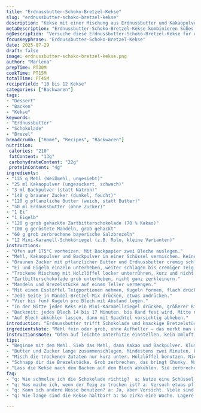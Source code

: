 ```yaml
---
title: "Erdnussbutter-Schoko-Bretzel-Kekse"
slug: "erdnussbutter-schoko-bretzel-kekse"
description: "Kekse mit einer Mischung aus Erdnussbutter und Kakaopulver. Dazu grob gehackte Zartbitterschokolade und geröstete Mandeln statt Erdnüssen. Grobe Salzbrezeln sorgen für Knusprigkeit. Das Highlight: kleine karamellgefüllte Schokoriegel in die Mitte gedrückt. Abweichende Backzeit und Teigmenge verändern Form und Konsistenz leicht. Der Teig wird etwas anders angesetzt mit Apfelmus als Teilersatz für Butter. So entsteht eine andere Textur, saftiger, mit feiner Säure. Die Zubereitung setzt auf mehrere Schalen, Mixgeschwindigkeit angepasst. Grobe Arbeit, kein glatter Teig. Keine Nüsse außer Mandeln nutzbar, laktosefrei dank Pflanzenbutter. Für 10 bis 12 Kekse ausgelegt."
metaDescription: "Erdnussbutter-Schoko-Bretzel-Kekse kombinieren Süßes und Salziges. Ein rustikaler Keks mit knackigen Mandeln und geschmolzenem Karamell ist ein Genuss."
ogDescription: "Versuche diese Erdnussbutter-Schoko-Bretzel-Kekse für ein kontrastreiches Geschmackserlebnis. Gesund und laktosefrei, eine wahre Überraschung."
focusKeyphrase: "Erdnussbutter-Schoko-Bretzel-Kekse"
date: 2025-07-29
draft: false
image: erdnussbutter-schoko-bretzel-kekse.png
author: "Marlena"
prepTime: PT30M
cookTime: PT15M
totalTime: PT45M
recipeYield: "10 bis 12 Kekse"
categories: ["Backwaren"]
tags:
- "Dessert"
- "Backen"
- "Kekse"
keywords:
- "Erdnussbutter"
- "Schokolade"
- "Brezel"
breadcrumb: ["Home", "Recipes", "Backwaren"]
nutrition: 
 calories: "210"
 fatContent: "13g"
 carbohydrateContent: "22g"
 proteinContent: "4g"
ingredients:
- "135 g Mehl (Weißmehl, ungesiebt)"
- "25 ml Kakaopulver (ungezuckert, schwach)"
- "3 ml Backpulver (statt Natron)"
- "140 g brauner Zucker (dunkel, feucht)"
- "120 g pflanzliche Butter (weich, statt Butter)"
- "50 ml Erdnussbutter (ohne Zucker)"
- "1 Ei"
- "1 Eigelb"
- "120 g grob gehackte Zartbitterschokolade (70 % Kakao)"
- "100 g geröstete Mandeln, grob gehackt"
- "60 g grob zerbrochene bayerische Salzbrezeln"
- "12 Mini-Karamell-Schokoriegel (z.B. Rolo, kleine Varianten)"
instructions:
- "Ofen auf 175°C vorheizen. Mit Backpapier zwei Bleche auslegen."
- "Mehl, Kakaopulver und Backpulver in einer Schüssel vermischen. Keine Klumpen."
- "Braunen Zucker mit pflanzlicher Butter und Erdnussbutter cremig schlagen — mindestens 2 Minuten mit Handmixer."
- "Ei und Eigelb einzeln unterheben, weiter schlagen bis cremiger Teig."
- "Trockene Mischung mit Holzlöffel locker unterrühren, kurz und nicht zu viel."
- "Zartbitterschokolade grob unterheben, nicht ganz zerkleinern."
- "Mandeln und Brezelstücke auf einem Teller vermengen."
- "Mit einem Esslöffel Teigportionen nehmen, Kugeln formen, flach drücken."
- "Jede Seite in Mandel-Bretzel-Mix drücken, etwas andrücken."
- "Vier bis fünf Kugeln pro Blech mit Abstand legen."
- "In der Mitte jeden Keks ein Mini-Karamellriegel drücken, größerer Riegel halbieren, drei kleine Stücke pro Keks."
- "Backzeit: jedes Blech 14 bis 17 Minuten, bis Rand fest wird, Mitte noch leicht weich."
- "Auf Blech abkühlen lassen, dann mit Spachtel vorsichtig abheben."
introduction: "Erdnussbutter trifft Schokolade und knackige Bretzelstücke. Ein Kontrastspiel aus süß und salzig. Mehl, Kakao, Zucker in variierender Menge — nicht zu viel, nicht zu wenig. Butter teilweise durch Pflanzenbutter und Apfelmus ersetzt, für weniger Fett. Geräucherte Mandeln in der trockenen Mischung, ersetzt die Erdnüsse. Kein Zuckerzusatz in Erdnussbutter, sonst zu süß. Ei und Eigelb sorgen für Bindung, zu viel macht Teig fest. Der Backprozess verleiht eine knusprige Kante, weich außerdem innen. Karamell-Riegel drücken in die Mitte, schmelzen leicht während des Backens, bilden Überraschungselement. Jeder Keks unterschiedlich groß, zwischen 10 und 14 Stück. Ein Snack für Genießer mit Lust auf Texturspiel und Aroma. Kein Einheitsbrei, sondern wild, rustikal. Angenehm unperfekt. "
ingredientsNote: "Mehl fein oder grob, ohne Aufheller — das merkt man am Geschmack. Kakao lieber schwach dosieren, sonst wird der Keks trocken und bitter. Backpulver statt Natron für mildere Reaktion, weniger scharfer Geschmack. Brauner Zucker bringt Feuchtigkeit, nicht zu viel, sonst wird der Teig zu weich. Pflanzliche Butter ist wichtig für Veganer; sonst Butter normales verwenden. Apfelmus ersetzt teilweise das Fett, bringt Feuchtigkeit und leichte Süße. Erdnussbutter naturbelassen, ohne Zucker und Salz. Ei und Eigelb binden, nicht weglassen. Bitterschokolade grob hacken, nicht pulverisieren — schmilzt besser und gibt Biss. Mandeln statt Erdnüsse für weniger Allergierisiko. Bretzel grob brechen, es sollen Stücke bleiben, keine Krümel. Karamell-Schokoriegel entscheiden über den Schmelz des Kekses, kleine Mini-Riegel besser zum Einlegen, nicht zu groß."
instructionsNote: "Ofen auf leichte Unterhitze einstellen, kein Umluft, sonst trocknen Kekse zu schnell aus. Backbleche gut mit Papier auslegen, kein Einfetten. Mehrere Schüsseln verwenden: eine für trocken, eine für cremig bzw. nass. Zunächst Zucker mit Butter lange schlagen, dadurch entsteht Luft und Volumen. Dann zügig die Eier unterrühren, nicht übermixen. Vorsichtig Mehl zugeben, nur kurz rühren, nicht zu viel arbeiten. Schokolade und die Mandeln zum Schluss kurz unterheben, vorsichtig vermengen, damit sie grob bleiben. Teig mit großem Löffel portionieren, Hände leicht befeuchten für besseres Formen. Die Teigkugeln sanft in das Mandel-Bretzel-Gemisch drücken, Oberfläche sollte bedeckt sein. Karamell-Stücke mittig andrücken, nicht zu tief. Backzeit kontrollieren, Kekse am Rand fest, Mitte noch weich, gar werden sie beim Auskühlen. Auf dem Blech auskühlen lassen, sonst brechen sie leicht. Kekse luftdicht lagern, schmecken frisch am besten."
tips:
- "Beginne mit dem Mehl. Sieb das Mehl, dann Kakao und Backpulver. Klumpen sind nicht gut. Mische gut. Achte auf die Textur. Grobe Stücke sind wichtig. Das gibt Crunch."
- "Butter und Zucker lange zusammenschlagen. Mindestens zwei Minuten. Luft erzeugen, das hebt den Teig. Nach dem Ei sofort weitermachen. Eigelb fördert Bindung. Nicht übermixen, bleibt besser fluffig."
- "Misch die trockenen Zutaten nur kurz unter. Holzlöffel benutzen. Nicht mit dem Handmixer, das macht alles zu fein. Hack die Schokolade grob. Das gibt Biss. Mandeln grob hacken."
- "Schnapp dir die Brezelstücke. Grob zerbrechen, das bringt Chunky. Macht die Kekse etwas salziger. Prüfe immer die Backzeit. Keksrand fest, Mitte weich, idealer Zustand."
- "Lass die Kekse nach dem Backen auf dem Blech abkühlen. Sie zerbrechen leicht, wenn du sie zu früh hebst. Lager deine Kekse luftdicht. Sie schmecken frisch am besten."
faq:
- "q: Wie schmelze ich die Schokolade richtig?  a: Nutze eine Schüssel über heißem Wasser. Achte darauf, nicht zu lange. Schokolade kann anbrennen. Alternativ Mikrowelle, kurze Intervalle."
- "q: Was mache ich, wenn der Teig zu trocken ist? a: Versuch etwas pflanzliche Milch hinzufügen. Mach das vorsichtig. Mehr Feuchtigkeit bringt Klumpen. Aber nicht zu viel. Teste es."
- "q: Kann ich andere Nüsse benutzen? a: Ja, aber Vorsicht. Viele sind allergen. Mandeln sind sicherer und schmackhaft. Walnüsse gehen gut, aber brechen heller, das beeinflusst die Textur."
- "q: Wie lange sind die Kekse haltbar? a: So zirka eine Woche. Lagere sie in einer Dose. Kühl und dunkel. Das hält sie frisch. Einfrieren? Geht auch, länger haltbar, aber Textur verändert."

---
```

